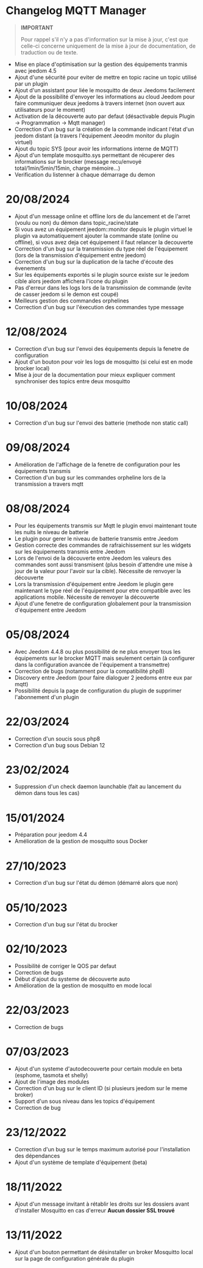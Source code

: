 # Changelog MQTT Manager

>**IMPORTANT**
>
>Pour rappel s'il n'y a pas d'information sur la mise à jour, c'est que celle-ci concerne uniquement de la mise à jour de documentation, de traduction ou de texte.

- Mise en place d'optimisation sur la gestion des équipements tranmis avec jeedom 4.5
- Ajout d'une sécurité pour eviter de mettre en topic racine un topic utilisé par un plugin
- Ajout d'un assistant pour liée le mosquitto de deux Jeedoms facilement
- Ajout de la possibilité d'envoyer les informations au cloud Jeedom pour faire communiquer deux jeedoms à travers internet (non ouvert aux utilisateurs pour le moment)
- Activation de la découverte auto par defaut (désactivable depuis Plugin -> Programmation -> Mqtt manager)
- Correction d'un bug sur la création de la commande indicant l'état d'un jeedom distant (a travers l'équipement Jeeodm monitor du plugin virtuel)
- Ajout du topic SYS (pour avoir les informations interne de MQTT)
- Ajout d'un template mosquitto.sys permettant de récuperer des informations sur le brocker (message recu/envoyé total/1min/5min/15min, charge mémoire...)
- Verification du listenner à chaque démarrage du demon

# 20/08/2024

- Ajout d'un message online et offline lors de du lancement et de l'arret (voulu ou non) du démon dans topic_racine/state
- Si vous avez un équipement jeedom::monitor depuis le plugin virtuel le plugin va automatiquement ajouter la commande state (online ou offline), si vous avez deja cet équipement il faut relancer la decouverte
- Correction d'un bug sur la transmission du type réel de l'équipement (lors de la transmission d'équipement entre jeedom)
- Correction d'un bug sur la duplication de la tache d'écoute des évenements
- Sur les équipements exportés si le plugin source existe sur le jeedom cible alors jeedom affichera l'icone du plugin
- Pas d'erreur dans les logs lors de la transmission de commande (evite de casser jeedom si le demon est coupé)
- Meilleurs gestion des commandes orphelines
- Correction d'un bug sur l'éxecution des commandes type message

# 12/08/2024

- Correction d'un bug sur l'envoi des équipements depuis la fenetre de configuration
- Ajout d'un bouton pour voir les logs de mosquitto (si celui est en mode brocker local)
- Mise à jour de la documentation pour mieux expliquer comment synchroniser des topics entre deux mosquitto

# 10/08/2024

- Correction d'un bug sur l'envoi des batterie (methode non static call)

# 09/08/2024

- Amélioration de l'affichage de la fenetre de configuration pour les équipements transmis
- Correction d'un bug sur les commandes orpheline lors de la transmission a travers mqtt

# 08/08/2024

- Pour les équipements transmis sur Mqtt le plugin envoi maintenant toute les nuits le niveau de batterie
- Le plugin pour gerer le niveau de batterie transmis entre Jeedom
- Gestion correcte des commandes de rafraichissement sur les widgets sur les équipements transmis entre Jeedom
- Lors de l'envoi de la découverte entre Jeedom les valeurs des commandes sont aussi transmisent (plus besoin d'attendre une mise à jour de la valeur pour l'avoir sur la cible). Nécessite de renvoyer la découverte
- Lors la transmission d'équipement entre Jeedom le plugin gere maintenant le type réel de l'équipement pour etre compatible avec les applications mobile. Nécessite de renvoyer la découverte
- Ajout d'une fenetre de configuration globalement pour la transmission d'équipement entre Jeedom

# 05/08/2024

- Avec Jeedom 4.4.8 ou plus possibilité de ne plus envoyer tous les équipements sur le brocker MQTT mais seulement certain (à configurer dans la configuration avancée de l'équipement a transmettre)
- Correction de bugs (notamment pour la compatibilité php8)
- Discovery entre Jeedom (pour faire dialoguer 2 jeedoms entre eux par mqtt)
- Possibilité depuis la page de configuration du plugin de supprimer l'abonnement d'un plugin

# 22/03/2024

- Correction d'un soucis sous php8
- Correction d'un bug sous Debian 12

# 23/02/2024

- Suppression d'un check daemon launchable (fait au lancement du démon dans tous les cas)

# 15/01/2024

- Préparation pour jeedom 4.4
- Amélioration de la gestion de mosquitto sous Docker

# 27/10/2023

- Correction d'un bug sur l'état du démon (démarré alors que non)

# 05/10/2023

- Correction d'un bug sur l'état du brocker

# 02/10/2023

- Possibilité de corriger le QOS par defaut
- Correction de bugs
- Début d'ajout du systeme de découverte auto
- Amélioration de la gestion de mosquitto en mode local

# 22/03/2023

- Correction de bugs

# 07/03/2023

- Ajout d'un systeme d'autodecouverte pour certain module en beta (esphome, tasmota et shelly)
- Ajout de l'image des modules
- Correction d'un bug sur le client ID (si plusieurs jeedom sur le meme broker)
- Support d'un sous niveau dans les topics d'équipement
- Correction de bug

# 23/12/2022

- Correction d'un bug sur le temps maximum autorisé pour l'installation des dépendances
- Ajout d'un système de template d'équipement (beta)

# 18/11/2022

- Ajout d'un message invitant à rétablir les droits sur les dossiers avant d'installer Mosquitto en cas d'erreur **Aucun dossier SSL trouvé**

# 13/11/2022

- Ajout d'un bouton permettant de désinstaller un broker Mosquitto local sur la page de configuration générale du plugin
